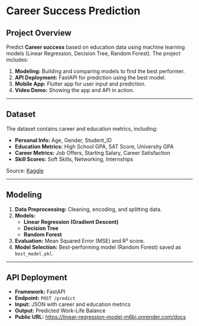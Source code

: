 # Career Success Prediction

## Project Overview
Predict **Career success** based on  education data using machine learning models (Linear Regression, Decision Tree, Random Forest). The project includes:
1. **Modeling:** Building and comparing models to find the best performer.
2. **API Deployment:** FastAPI for prediction using the best model.
3. **Mobile App:** Flutter app for user input and prediction.
4. **Video Demo:** Showing the app and API in action.

---

## Dataset
The dataset contains career and education metrics, including:
- **Personal Info:** Age, Gender, Student_ID
- **Education Metrics:** High School GPA, SAT Score, University GPA
- **Career Metrics:** Job Offers, Starting Salary, Career Satisfaction
- **Skill Scores:** Soft Skills, Networking, Internships

Source: [Kaggle](https://www.kaggle.com/)

---

## Modeling
1. **Data Preprocessing:** Cleaning, encoding, and splitting data.
2. **Models:**
   - **Linear Regression (Gradient Descent)**
   - **Decision Tree**
   - **Random Forest**
3. **Evaluation:** Mean Squared Error (MSE) and R² score.
4. **Model Selection:** Best-performing model (Random Forest) saved as `best_model.pkl`.

---

## API Deployment
- **Framework:** FastAPI
- **Endpoint:** `POST /predict`
- **Input:** JSON with career and education metrics
- **Output:** Predicted Work-Life Balance
- **Public URL:** https://linear-regression-model-m6bj.onrender.com/docs
  
